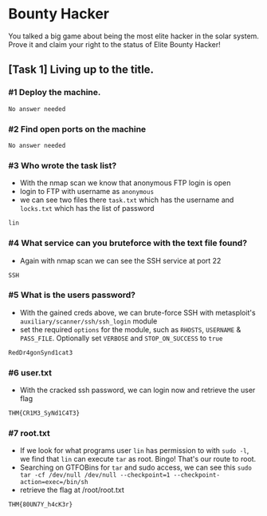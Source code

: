 # Bounty Hacker

You talked a big game about being the most elite hacker in the solar system. Prove it and claim your right to the status of Elite Bounty Hacker!

## [Task 1] Living up to the title.

### #1 Deploy the machine.
```
No answer needed
```

### #2 Find open ports on the machine
```
No answer needed
```

### #3 Who wrote the task list? 
- With the nmap scan we know that anonymous FTP login is open
- login to FTP with username as `anonymous`
- we can see two files there `task.txt` which has the username and `locks.txt` which has the list of password

```
lin
```

### #4 What service can you bruteforce with the text file found?
- Again with nmap scan we can see the SSH service at port 22

```
SSH
```

### #5 What is the users password?
- With the gained creds above, we can brute-force SSH with metasploit's `auxiliary/scanner/ssh/ssh_login` module
- set the required `options` for the module, such as `RHOSTS`, `USERNAME` & `PASS_FILE`. Optionally set `VERBOSE` 
and `STOP_ON_SUCCESS` to `true`

```
RedDr4gonSynd1cat3
```

### #6 user.txt
- With the cracked ssh password, we can login now and retrieve the user flag

```
THM{CR1M3_SyNd1C4T3}
```

### #7 root.txt
- If we look for what programs user `lin` has permission to with `sudo -l`, we find that `lin` can execute 
`tar` as root. Bingo! That's our route to root.
- Searching on GTFOBins for `tar` and sudo access, we can see this 
`sudo tar -cf /dev/null /dev/null --checkpoint=1 --checkpoint-action=exec=/bin/sh`
- retrieve the flag at /root/root.txt

```
THM{80UN7Y_h4cK3r}
```
